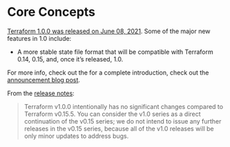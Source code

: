 # Core Concepts

[Terraform 1.0.0 was released on June 08,
2021](https://www.hashicorp.com/blog/announcing-hashicorp-terraform-1-0-general-availability).
Some of the major new features in 1.0 include:

- A more stable state file format that will be compatible with Terraform 0.14, 0.15, and, once it’s released, 1.0.

For more info, check out the for a complete introduction, check out the
[announcement blog
post](https://www.hashicorp.com/blog/announcing-hashicorp-terraform-1-0-general-availability).

From the [release
notes](https://github.com/hashicorp/terraform/releases/tag/v1.0.0):

> Terraform v1.0.0 intentionally has no significant changes compared to
> Terraform v0.15.5. You can consider the v1.0 series as a direct continuation of
> the v0.15 series; we do not intend to issue any further releases in the v0.15
> series, because all of the v1.0 releases will be only minor updates to address
> bugs.


<!-- ##DOCS-SOURCER-START
{"sourcePlugin":"local-copier","hash":"ee2c203478dfbf3301d71f56df87cb65"}
##DOCS-SOURCER-END -->
